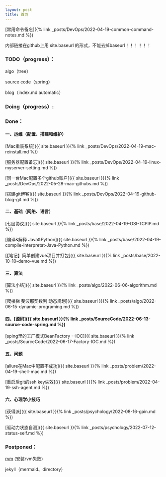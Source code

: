```yaml
---
layout: post
title: 首页
---
```


[常用命令备忘]({% link _posts/DevOps/2022-04-19-common-command-notes.md %})

内部链接在github上用  site.baseurl 的形式，不能去掉baseurl！！！！！！

### TODO（progress）： ###

algo（tree）

source code（spring）

blog（index.md automatic）

### Doing（progress）: ###






### Done： ###

#### 一、运维（配置、搭建和维护）

[Mac重装系统]({{ site.baseurl }}{% link _posts/DevOps/2022-04-19-mac-reinstall.md %})

[服务器配置备忘]({{ site.baseurl }}{% link _posts/DevOps/2022-04-19-linux-myserver-setting.md %})

[同一台Mac配置多个github账户]({{ site.baseurl }}{% link _posts/DevOps/2022-05-28-mac-githubs.md %})

[搭建git博客]({{ site.baseurl }}{% link _posts/DevOps/2022-04-19-github-blog-git.md %})

#### 二、基础（网络、语言）

[七层协议]({{ site.baseurl }}{% link _posts/base/2022-04-19-OSI-TCPIP.md %})

[编译&解释 Java&Python]({{ site.baseurl }}{% link _posts/base/2022-04-19-compile-interpretat-Java-Python.md %})

[【笔记】简单创建vue项目并打包]({{ site.baseurl }}{% link _posts/base/2022-10-10-demo-vue.md %})

#### 三、算法

[算法小结]({{ site.baseurl }}{% link _posts/algo/2022-06-06-algorithm.md %})

[爬楼梯 斐波那契数列 动态规划]({{ site.baseurl }}{% link _posts/algo/2022-06-15-dynamic-programing.md %})

#### 四、[源码]({{ site.baseurl }}{% link _posts/SourceCode/2022-06-13-source-code-spring.md %})

[sping里的工厂模式BeanFactory --IOC]({{ site.baseurl }}{% link _posts/SourceCode/2022-06-17-Factory-IOC.md %})

#### 五、问题

[allure在Mac中配置不成功]({{ site.baseurl }}{% link _posts/problem/2022-04-19-shell-mac.md %})

[重启后git的ssh key失效]({{ site.baseurl }}{% link _posts/problem/2022-04-19-ssh-agent.md %})

#### 六、心理学小技巧

[获得派]({{ site.baseurl }}{% link _posts/psychology/2022-08-16-gain.md %})

[驱动力状态自测]({{ site.baseurl }}{% link _posts/psychology/2022-07-12-status-self.md %})

### Postponed： ###

[rvm]( https://www.jianshu.com/p/94bb3fc95aea) (安装rvm失败)

jekyll（mermaid、directory）
